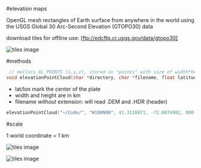 #elevation maps

OpenGL mesh rectangles of Earth surface from anywhere in the world using the USGS Global 30 Arc-Second Elevation (GTOPO30) data

download tiles for offline use: [ftp://edcftp.cr.usgs.gov/data/gtopo30]

![tiles image](https://lta.cr.usgs.gov/sites/default/files/tiles.gif)

#methods

```c
 // mallocs GL_POINTS (x,y,z), stored in "points" with size of width*height
void elevationPointCloud(char *directory, char *filename, float latitude, float longitude, unsigned int width, unsigned int height, float** points, float** colors)
```

* lat/lon mark the center of the plate
* width and height are in km
* filename *without* extension: will read .DEM and .HDR (header)

```c
elevationPointCloud("~/Code/", "W100N90", 41.3110871, -72.8074902, 800, 400, &points, &colors);
```

#scale

1 world coordinate = 1 km

![tiles image](https://raw.githubusercontent.com/robbykraft/3dEarth/master/sample/newengland.png)

![tiles image](https://raw.githubusercontent.com/robbykraft/3dEarth/master/sample/perspective.png)